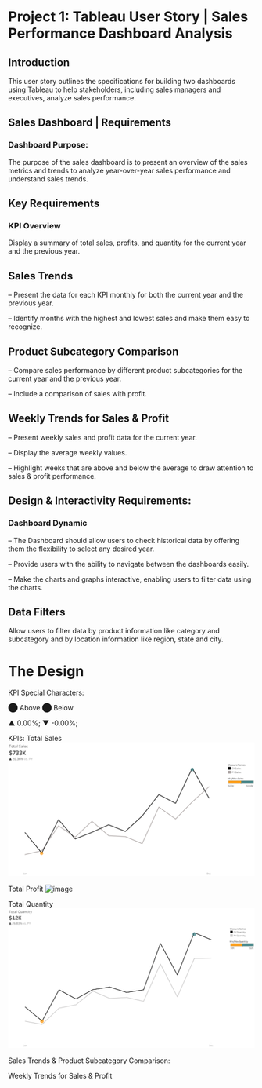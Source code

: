 # Project 1: Tableau User Story | Sales Performance Dashboard Analysis

## Introduction
This user story outlines the specifications for building two dashboards using Tableau to help stakeholders, including sales managers and executives, analyze sales performance. 

## Sales Dashboard | Requirements
### Dashboard Purpose:
The purpose of the sales dashboard is to present an overview of the sales metrics and trends to analyze year-over-year sales performance and understand sales trends.

## Key Requirements
### KPI Overview
Display a summary of total sales, profits, and quantity for the current year and the previous year.

## Sales Trends
 – Present the data for each KPI monthly for both the current year and the previous year.

 – Identify months with the highest and lowest sales and make them easy to recognize.

## Product Subcategory Comparison
 – Compare sales performance by different product subcategories for the current year and the previous year.

 – Include a comparison of sales with profit.

## Weekly Trends for Sales & Profit
 – Present weekly sales and profit data for the current year.

 – Display the average weekly values.

 – Highlight weeks that are above and below the average to draw attention to sales & profit performance.
 
## Design & Interactivity Requirements:
  ### Dashboard Dynamic
 – The Dashboard should allow users to check historical data by offering them the flexibility to select any desired year.

 – Provide users with the ability to navigate between the dashboards easily.

 – Make the charts and graphs interactive, enabling users to filter data using the charts.

## Data Filters
Allow users to filter data by product information like category and subcategory and by location information like region, state and city.

# The Design

KPI Special Characters:

⬤ Above ⬤ Below

▲ 0.00%; ▼ -0.00%;



KPIs: Total Sales
![image](https://github.com/vchukwuma/Project-1-Tableau-User-Story-Sales-Performance-Dashboard-Analysis/blob/main/KPI%20Sales.png?raw=true)



Total Profit
![image](https://github.com/vchukwuma/Project-1-Tableau-User-Story-Sales-Performance-Dashboard-Analysis/assets/89330614/94ae2c02-e696-4b4b-a30f-cc2ed0f07fc4)



Total Quantity
![image](https://github.com/vchukwuma/Project-1-Tableau-User-Story-Sales-Performance-Dashboard-Analysis/blob/main/KPI%20Quantity.png?raw=true)

Sales Trends & Product Subcategory Comparison:

Weekly Trends for Sales & Profit











